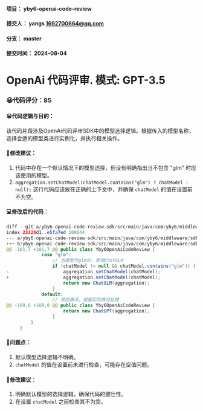 #### 项目： yby6-openai-code-review
#### 提交人： yangs <1692700664@qq.com>
#### 分支： master
#### 提交时间： 2024-08-04

# OpenAi 代码评审. 模式: GPT-3.5

### 😀代码评分：85
#### 😀代码逻辑与目的：
该代码片段涉及OpenAi代码评审SDK中的模型选择逻辑。根据传入的模型名称，选择合适的模型类进行实例化，并执行相关操作。

#### 🎯修改建议：
1. 代码中存在一个默认情况下的模型选择，但没有明确指出当不包含 "glm" 时应该使用的模型。
2. `aggregation.setChatModel(chatModel.contains("glm") ? chatModel : null);` 这行代码应该放在正确的上下文中，并确保 `chatModel` 的值在设置前不为空。

#### 💻修改后的代码：
```java
diff --git a/yby6-openai-code-review-sdk/src/main/java/com/yby6/middleware/sdk/Yby6OpenAiCodeReview.java b/yby6-openai-code-review-sdk/src/main/java/com/yby6/middleware/sdk/Yby6OpenAiCodeReview.java
index 23228d1..e5fa7ed 100644
--- a/yby6-openai-code-review-sdk/src/main/java/com/yby6/middleware/sdk/Yby6OpenAiCodeReview.java
+++ b/yby6-openai-code-review-sdk/src/main/java/com/yby6/middleware/sdk/Yby6OpenAiCodeReview.java
@@ -101,7 +101,7 @@ public class Yby6OpenAiCodeReview {
             case "glm":
                 // 当模型为glm时，使用ChatGLM
                 if (chatModel != null && chatModel.contains("glm")) {
-                    aggregation.setChatModel(chatModel);
+                    aggregation.setChatModel(chatModel);
                     return new ChatGLM(aggregation);
                 }
             default:
                 // 其他情况，根据实际情况处理
@@ -109,6 +109,8 @@ public class Yby6OpenAiCodeReview {
                     return new ChatGPT(aggregation);
                 }
         }
     }
```

#### 🤔问题点：
1. 默认模型选择逻辑不明确。
2. `chatModel` 的值在设置前未进行检查，可能存在空值问题。

#### 🎯修改建议：
1. 明确默认模型的选择逻辑，确保代码的健壮性。
2. 在设置 `chatModel` 之前检查其不为空。